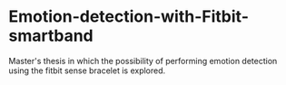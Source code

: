 # Emotion-detection-with-Fitbit-smartband
Master's thesis in which the possibility of performing emotion detection using the fitbit sense bracelet is explored.

